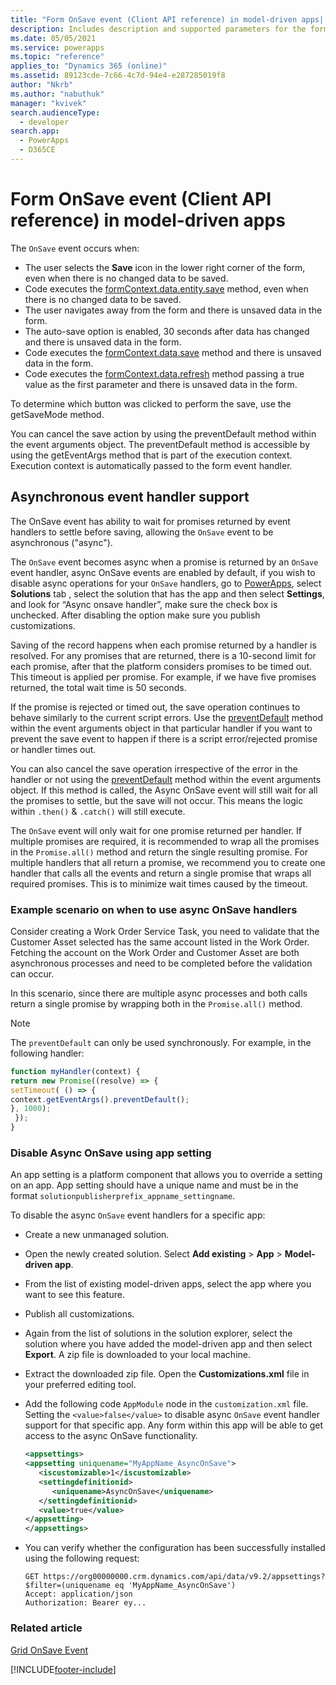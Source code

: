 ```yaml
---
title: "Form OnSave event (Client API reference) in model-driven apps| MicrosoftDocs"
description: Includes description and supported parameters for the form OnSave event.
ms.date: 05/05/2021
ms.service: powerapps
ms.topic: "reference"
applies_to: "Dynamics 365 (online)"
ms.assetid: 89123cde-7c66-4c7d-94e4-e287285019f8
author: "Nkrb"
ms.author: "nabuthuk"
manager: "kvivek"
search.audienceType: 
  - developer
search.app: 
  - PowerApps
  - D365CE
---
```

# Form OnSave event (Client API reference) in model-driven apps

The `OnSave` event occurs when:

- The user selects the **Save** icon in the lower right corner of the form, even when there is no changed data to be saved.
- Code executes the [formContext.data.entity.save](../formContext-data-entity/save.md) method, even when there is no changed data to be saved.
- The user navigates away from the form and there is unsaved data in the form.
- The auto-save option is enabled, 30 seconds after data has changed and there is unsaved data in the form.
- Code executes the [formContext.data.save](../formContext-data/save.md) method and there is unsaved data in the form.
- Code executes the [formContext.data.refresh](../formContext-data/refresh.md) method passing a true value as the first parameter and there is unsaved data in the form.

To determine which button was clicked to perform the save, use the getSaveMode method.

You can cancel the save action by using the preventDefault method within the event arguments object. The preventDefault method is accessible by using the getEventArgs method that is part of the execution context. Execution context is automatically passed to the form event handler.

## Asynchronous event handler support

The OnSave event has ability to wait for promises returned by event handlers to settle before saving, allowing the `OnSave` event to be asynchronous ("async").

The `OnSave` event becomes async when a promise is returned by an `OnSave` event handler, async OnSave events are enabled by default, if you wish to disable async operations for your `OnSave` handlers, go to [PowerApps](https://powerapps.microsoft.com), select **Solutions** tab , select the solution that has the app and then select **Settings**, and look for “Async onsave handler”, make sure the check box is unchecked.  After disabling the option make sure you publish customizations.

Saving of the record happens when each promise returned by a handler is resolved. For any promises that are returned, there is a 10-second limit for each promise, after that the platform considers promises to be timed out. This timeout is applied per promise. For example, if we have five promises returned, the total wait time is 50 seconds.  

If the promise is rejected or timed out, the save operation continues to behave similarly to the current script errors. Use the [preventDefault](../save-event-arguments/preventDefault.md) method within the event arguments object in that particular handler if you want to prevent the save event to happen if there is a script error/rejected promise or handler times out.

You can also cancel the save operation irrespective of the error in the handler or not using the [preventDefault](../save-event-arguments/preventDefault.md) method within the event arguments object. If this method is called, the Async OnSave event will still wait for all the promises to settle, but the save will not occur. This means the logic within `.then()` & `.catch()` will still execute.

The `OnSave` event will only wait for one promise returned per handler. If multiple promises are required, it is recommended to wrap all the promises in the `Promise.all()` method and return the single resulting promise. For multiple handlers that all return a promise, we recommend you to create one handler that calls all the events and return a single promise that wraps all required promises. This is to minimize wait times caused by the timeout.

### Example scenario on when to use async OnSave handlers

Consider creating a Work Order Service Task, you need to validate that the Customer Asset selected has the same account listed in the Work Order. Fetching the account on the Work Order and Customer Asset are both asynchronous processes and need to be completed before the validation can occur. 

In this scenario, since there are multiple async processes and both calls return a single promise by wrapping both in the `Promise.all()` method.

> [!NOTE] 
> The `preventDefault` can only be used synchronously. For example, in the following handler:
   > ```JavaScript
   > function myHandler(context) {
  > return new Promise((resolve) => {
  > setTimeout( () => {
  > context.getEventArgs().preventDefault();
  > }, 1000);
  >  });
  > }
  >```

### Disable Async OnSave using app setting 

An app setting is a platform component that allows you to override a setting on an app. App setting should have a unique name and must be in the format `solutionpublisherprefix_appname_settingname`.

To disable the async `OnSave` event handlers for a specific app:

- Create a new unmanaged solution. 
- Open the newly created solution. Select **Add existing** > **App** > **Model-driven app**.
- From the list of existing model-driven apps, select the app where you want to see this feature. 
- Publish all customizations. 
- Again from the list of solutions in the solution explorer, select the solution where you have added the model-driven app and then select **Export**. A zip file is downloaded to your local machine.
- Extract the downloaded  zip file. Open the **Customizations.xml** file in your preferred editing tool. 
- Add the following code `AppModule` node in the `customization.xml` file. Setting the `<value>false</value>` to disable async `OnSave` event handler support for that specific app. Any form within this app will be able to get access to the async OnSave functionality.

   ```XML
   <appsettings>
   <appsetting uniquename="MyAppName_AsyncOnSave">
      <iscustomizable>1</iscustomizable>
      <settingdefinitionid>
         <uniquename>AsyncOnSave</uniquename>
      </settingdefinitionid>
      <value>true</value>
   </appsetting>
  </appsettings>
   ```

- You can verify whether the configuration has been successfully installed using the following request: 

  ```http
  GET https://org00000000.crm.dynamics.com/api/data/v9.2/appsettings?$filter=(uniquename eq 'MyAppName_AsyncOnSave')
  Accept: application/json
  Authorization: Bearer ey...
  ```

### Related article

[Grid OnSave Event](grid-onsave.md)  


[!INCLUDE[footer-include](../../../../../includes/footer-banner.md)]
